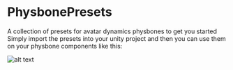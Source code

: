 # PhysbonePresets
A collection of presets for avatar dynamics physbones to get you started
Simply import the presets into your unity project and then you can use them on your physbone components like this:

![alt text](https://i.imgur.com/2hC4d5B.png)
